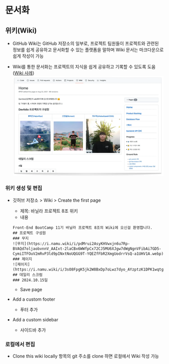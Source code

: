 # 문서화

## 위키(Wiki)

- GitHub Wiki는 GitHub 저장소의 일부로, 프로젝트 팀원들이 프로젝트와 관련된 정보를 쉽게 공유하고 문서화할 수 있는 플랫폼을 말하며 Wiki 문서는 마크다운으로 쉽게 작성이 가능

- Wiki를 통한 문서화는 프로젝트의 지식을 쉽게 공유하고 기록할 수 있도록 도움([Wiki 사례](https://github.com/Devfolio-team/Devfolio-Client/wiki))
  ![Wiki 사례](https://raw.githubusercontent.com/uzoolove/febc11-vanilla-ins/main/assets/images/wiki-sample.webp)

### 위키 생성 및 편집

- 깃허브 저장소 > Wiki > Create the first page

  - 제목: 바닐라 프로젝트 8조 위키
  - 내용

  ```
  Front-End BootCamp 11기 바닐라 프로젝트 8조의 Wiki에 오신걸 환영합니다.
  ## 프로젝트 구성원
  ### 무지
  ![무지](https://i.namu.wiki/i/pdMrui2AsyKHVwxjn6u7Rp-BVAQd7oljaobvnnV_AAIxt-2laCBx6WWfpCx72CJ5MU6XJgw7dWgNgnVFibAi7GD5-CymiITFOuV2mRvP3ld9pINxtNoUQGG9T-YQEZfFbR2XmgUodrrVsQ-a1UHV1A.webp)
  ### 제이지
  ![제이지](https://i.namu.wiki/i/3sO8FpgK5jk2W8BxDp7oLwz7dyo_AYzptzK1DPK1wqtgTEeFxpVpvyE4_p5z08l6tItlPUBlxNRLuqX0DxLqwXJTtYubH4nDKRDs3Id7En_8qGnRNfpxQBfSrf1peVGEQ7BO9MO9OfNghgwGztlGAQ.webp)
  ## 데일리 스크럼
  ### 2024.10.15일
  ```

  - Save page

- Add a custom footer

  - 푸터 추가

- Add a custom sidebar
  - 사이드바 추가

### 로컬에서 편집

- Clone this wiki locally 항목의 git 주소를 clone 하면 로컬에서 Wiki 작성 가능
